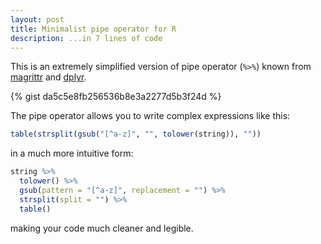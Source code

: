 ```yaml
---
layout: post
title: Minimalist pipe operator for R
description: ...in 7 lines of code
---
```


This is an extremely simplified version of pipe operator (`%>%`) known from [magrittr](https://github.com/smbache/magrittr) and [dplyr](https://github.com/hadley/dplyr).

{% gist da5c5e8fb256536b8e3a2277d5b3f24d %}

The pipe operator allows you to write complex expressions like this:

~~~ R
table(strsplit(gsub("[^a-z]", "", tolower(string)), ""))
~~~

in a much more intuitive form:

~~~ R
string %>%
  tolower() %>%
  gsub(pattern = "[^a-z]", replacement = "") %>%
  strsplit(split = "") %>%
  table()
~~~

making your code much cleaner and legible.


